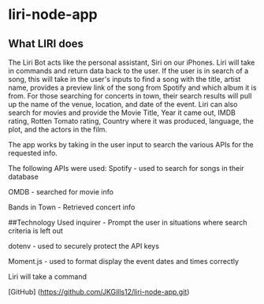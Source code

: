 # liri-node-app

## What LIRI does
The Liri Bot acts like the personal assistant, Siri on our iPhones. Liri will take in commands and return data back to the user. If the user is in search of a song, this will take in the user's inputs to find a song with the title, artist name, provides a preview link of the song from Spotify and which album it is from. For those searching for concerts in town, their search results will pull up the name of the venue, location, and date of the event. Liri can also search for movies and provide the Movie Title, Year it came out, IMDB rating, Rotten Tomato rating, Country where it was produced, language, the plot, and the actors in the film.

The app works  by taking in the user input to search the various APIs for the requested info.

The following APIs were used:
Spotify - used to search for songs in their database

OMDB - searched for movie info 

Bands in Town - Retrieved concert info 

##Technology Used
inquirer - Prompt the user in situations where search criteria is left out

dotenv - used to securely protect the API keys

Moment.js - used to format display the event dates and times correctly


Liri will take a command 

[GitHub] (https://github.com/JKGills12/liri-node-app.git)
